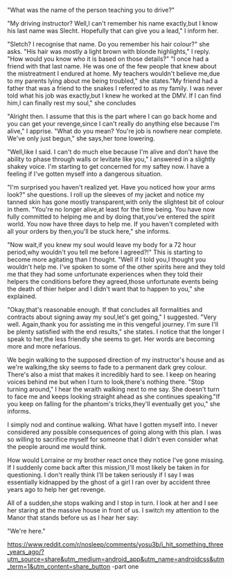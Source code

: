 "What was the name of the person teaching you to drive?"

"My driving instructor? Well,I can't remember his name exactly,but I know his last name was Slecht. Hopefully that can give you a lead," I inform her. 

"Sletch? I recognise that name. Do you remember his hair colour?" she asks. "His hair was mostly a light brown with blonde highlights," I reply. "How would you know who it is based on those details?" "I once had a friend with that last name. He was one of the few people that knew about the mistreatment I endured at home. My teachers wouldn't believe me,due to my parents lying about me being troubled," she states."My friend had a father that was a friend to the snakes I referred to as my family. I was never told what his job was exactly,but I knew he worked at the DMV. If I can find him,I can finally rest my soul," she concludes

"Alright then. I assume that this is the part where I can go back home and you can get your revenge,since I can't really do anything else because I'm alive," I apprise. "What do you mean? You're job is nowhere near complete. We've only just begun," she says,her tone lowering. 

"Well,like I said. I can't do much else because I'm alive and don't have the ability to phase through walls or levitate like you," I answered in a slightly shakey voice. I'm starting to get concerned for my saftey now. I have a feeling if I've gotten myself into a dangerous situation.

"I'm surprised you haven't realized yet. Have you noticed how your arms look?" she questions. I roll up the sleeves of my jacket and notice my tanned skin has gone mostly transparent,with only the slightest bit of colour in them. "You're no longer alive,at least for the time being. You have now fully committed to helping me and by doing that,you've entered the spirit world. You now have three days to help me. If you haven't completed with all your orders by then,you'll be stuck here," she informs.

"Now wait,if you knew my soul would leave my body for a 72 hour period,why wouldn't you tell me before I agreed?!" This is starting to become more agitating than I thought. "Well if I told you,I thought you wouldn't help me. I've spoken to some of the other spirits here and they told me that they had some unfortunate experiences when they told their helpers the conditions before they agreed,those unfortunate events being the death of thier helper and I didn't want that to happen to you," she explained.

"Okay,that's reasonable enough. If that concludes all formalities and contracts about signing away my soul,let's get going," I suggested. "Very well. Again,thank you for assisting me in this vengeful journey. I'm sure I'll be plenty satisfied with the end results," she states. I notice that the longer I speak to her,the less friendly she seems to get. Her words are becoming more and more  nefarious.

We begin walking to the supposed direction of my instructor's house and as we're walking,the sky seems to fade to a permanent dark grey colour. There's also a mist that makes it incredibly hard to see. I keep on hearing voices behind me but when I turn to look,there's nothing there. "Stop turning around," I hear the wraith walking next to me say. She doesn't turn to face me and keeps looking straight ahead as she continues speaking."If you keep on falling for the phantom's tricks,they'll eventually get you," she informs. 

I simply nod and continue walking. What have I gotten myself into. I never considered any possible consequences of going along with this plan. I was so willing to sacrifice myself for someone that I didn't even consider what the people around me would think. 

How would Lorraine or my brother react once they notice I've gone missing. If I suddenly come back after this mission,I'll most likely be taken in for questioning. I don't really think I'll be taken seriously if I say I was essentially kidnapped by the ghost of a girl I ran over by accident three years ago to help her get revenge. 

All of a sudden,she stops walking and I stop in turn. I look at her and I see her staring at the massive house in front of us. I switch my attention to the Manor that stands before us as I hear her say:

"We're here."

https://www.reddit.com/r/nosleep/comments/yosu3b/i_hit_something_three_years_ago/?utm_source=share&utm_medium=android_app&utm_name=androidcss&utm_term=1&utm_content=share_button -part one